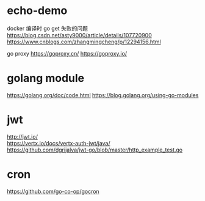 # echo-demo

docker 编译时 go get 失败的问题
https://blog.csdn.net/asty9000/article/details/107720900
https://www.cnblogs.com/zhangmingcheng/p/12294156.html

go proxy
https://goproxy.cn/
https://goproxy.io/

# golang module

https://golang.org/doc/code.html
https://blog.golang.org/using-go-modules

# jwt
http://jwt.io/  
https://vertx.io/docs/vertx-auth-jwt/java/  
https://github.com/dgrijalva/jwt-go/blob/master/http_example_test.go  

# cron
https://github.com/go-co-op/gocron

